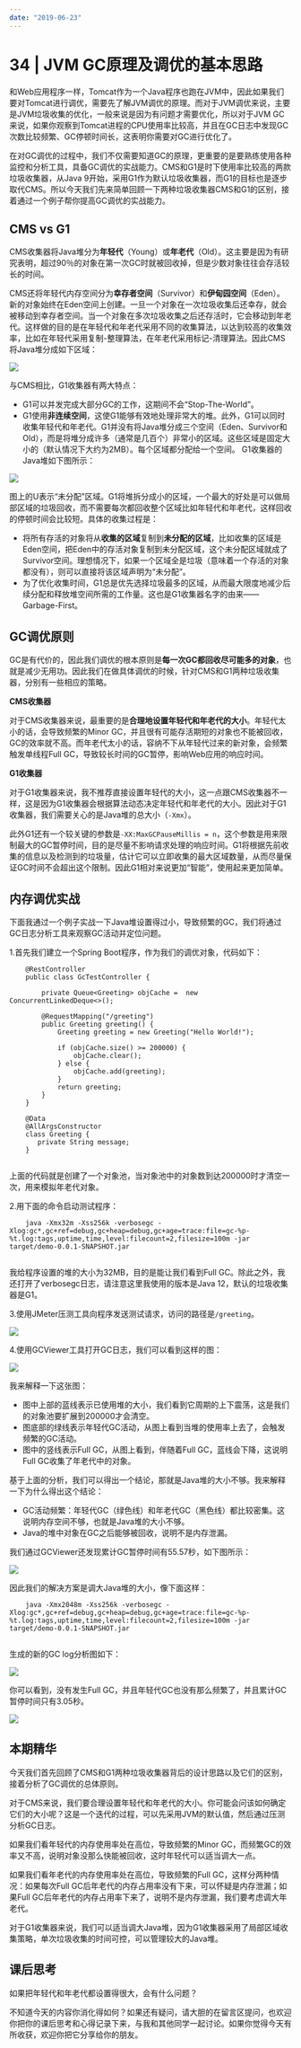 ```yaml
---
date: "2019-06-23"
---  
```

      
# 34 | JVM GC原理及调优的基本思路
和Web应用程序一样，Tomcat作为一个Java程序也跑在JVM中，因此如果我们要对Tomcat进行调优，需要先了解JVM调优的原理。而对于JVM调优来说，主要是JVM垃圾收集的优化，一般来说是因为有问题才需要优化，所以对于JVM GC来说，如果你观察到Tomcat进程的CPU使用率比较高，并且在GC日志中发现GC次数比较频繁、GC停顿时间长，这表明你需要对GC进行优化了。

在对GC调优的过程中，我们不仅需要知道GC的原理，更重要的是要熟练使用各种监控和分析工具，具备GC调优的实战能力。CMS和G1是时下使用率比较高的两款垃圾收集器，从Java 9开始，采用G1作为默认垃圾收集器，而G1的目标也是逐步取代CMS。所以今天我们先来简单回顾一下两种垃圾收集器CMS和G1的区别，接着通过一个例子帮你提高GC调优的实战能力。

## CMS vs G1

CMS收集器将Java堆分为**年轻代**（Young）或**年老代**（Old）。这主要是因为有研究表明，超过90％的对象在第一次GC时就被回收掉，但是少数对象往往会存活较长的时间。

CMS还将年轻代内存空间分为**幸存者空间**（Survivor）和**伊甸园空间**（Eden）。新的对象始终在Eden空间上创建。一旦一个对象在一次垃圾收集后还幸存，就会被移动到幸存者空间。当一个对象在多次垃圾收集之后还存活时，它会移动到年老代。这样做的目的是在年轻代和年老代采用不同的收集算法，以达到较高的收集效率，比如在年轻代采用复制-整理算法，在年老代采用标记-清理算法。因此CMS将Java堆分成如下区域：

<!-- [[[read_end]]] -->

![](./httpsstatic001geekbangorgresourceimage8a7a8a4e63a4dc5c7f1c0ba19afd748aee7a.png)

与CMS相比，G1收集器有两大特点：

* G1可以并发完成大部分GC的工作，这期间不会“Stop-The-World”。
* G1使用**非连续空间**，这使G1能够有效地处理非常大的堆。此外，G1可以同时收集年轻代和年老代。G1并没有将Java堆分成三个空间（Eden、Survivor和Old），而是将堆分成许多（通常是几百个）非常小的区域。这些区域是固定大小的（默认情况下大约为2MB）。每个区域都分配给一个空间。 G1收集器的Java堆如下图所示：

![](./httpsstatic001geekbangorgresourceimage149e14fed64d57fc1e56bdcd472440444d9e.png)

图上的U表示“未分配”区域。G1将堆拆分成小的区域，一个最大的好处是可以做局部区域的垃圾回收，而不需要每次都回收整个区域比如年轻代和年老代，这样回收的停顿时间会比较短。具体的收集过程是：

* 将所有存活的对象将从**收集的区域**复制到**未分配的区域**，比如收集的区域是Eden空间，把Eden中的存活对象复制到未分配区域，这个未分配区域就成了Survivor空间。理想情况下，如果一个区域全是垃圾（意味着一个存活的对象都没有），则可以直接将该区域声明为“未分配”。
* 为了优化收集时间，G1总是优先选择垃圾最多的区域，从而最大限度地减少后续分配和释放堆空间所需的工作量。这也是G1收集器名字的由来——Garbage-First。

## GC调优原则

GC是有代价的，因此我们调优的根本原则是**每一次GC都回收尽可能多的对象**，也就是减少无用功。因此我们在做具体调优的时候，针对CMS和G1两种垃圾收集器，分别有一些相应的策略。

**CMS收集器**

对于CMS收集器来说，最重要的是**合理地设置年轻代和年老代的大小**。年轻代太小的话，会导致频繁的Minor GC，并且很有可能存活期短的对象也不能被回收，GC的效率就不高。而年老代太小的话，容纳不下从年轻代过来的新对象，会频繁触发单线程Full GC，导致较长时间的GC暂停，影响Web应用的响应时间。

**G1收集器**

对于G1收集器来说，我不推荐直接设置年轻代的大小，这一点跟CMS收集器不一样，这是因为G1收集器会根据算法动态决定年轻代和年老代的大小。因此对于G1收集器，我们需要关心的是Java堆的总大小（`-Xmx`）。

此外G1还有一个较关键的参数是`-XX:MaxGCPauseMillis = n`，这个参数是用来限制最大的GC暂停时间，目的是尽量不影响请求处理的响应时间。G1将根据先前收集的信息以及检测到的垃圾量，估计它可以立即收集的最大区域数量，从而尽量保证GC时间不会超出这个限制。因此G1相对来说更加“智能”，使用起来更加简单。

## 内存调优实战

下面我通过一个例子实战一下Java堆设置得过小，导致频繁的GC，我们将通过GC日志分析工具来观察GC活动并定位问题。

1.首先我们建立一个Spring Boot程序，作为我们的调优对象，代码如下：

```
    @RestController
    public class GcTestController {
    
        private Queue<Greeting> objCache =  new ConcurrentLinkedDeque<>();
    
        @RequestMapping("/greeting")
        public Greeting greeting() {
            Greeting greeting = new Greeting("Hello World!");
    
            if (objCache.size() >= 200000) {
                objCache.clear();
            } else {
                objCache.add(greeting);
            }
            return greeting;
        }
    }
    
    @Data
    @AllArgsConstructor
    class Greeting {
       private String message;
    }
    

```

上面的代码就是创建了一个对象池，当对象池中的对象数到达200000时才清空一次，用来模拟年老代对象。

2.用下面的命令启动测试程序：

```
    java -Xmx32m -Xss256k -verbosegc -Xlog:gc*,gc+ref=debug,gc+heap=debug,gc+age=trace:file=gc-%p-%t.log:tags,uptime,time,level:filecount=2,filesize=100m -jar target/demo-0.0.1-SNAPSHOT.jar
    

```

我给程序设置的堆的大小为32MB，目的是能让我们看到Full GC。除此之外，我还打开了verbosegc日志，请注意这里我使用的版本是Java 12，默认的垃圾收集器是G1。

3.使用JMeter压测工具向程序发送测试请求，访问的路径是`/greeting`。

![](./httpsstatic001geekbangorgresourceimagebd85bd3a55b83f85b3c6a050cbe7aa288485.png)

4.使用GCViewer工具打开GC日志，我们可以看到这样的图：

![](./httpsstatic001geekbangorgresourceimage7aa27aab9535570082e1dd19c158012e05a2.png)

我来解释一下这张图：

* 图中上部的蓝线表示已使用堆的大小，我们看到它周期的上下震荡，这是我们的对象池要扩展到200000才会清空。
* 图底部的绿线表示年轻代GC活动，从图上看到当堆的使用率上去了，会触发频繁的GC活动。
* 图中的竖线表示Full GC，从图上看到，伴随着Full GC，蓝线会下降，这说明Full GC收集了年老代中的对象。

基于上面的分析，我们可以得出一个结论，那就是Java堆的大小不够。我来解释一下为什么得出这个结论：

* GC活动频繁：年轻代GC（绿色线）和年老代GC（黑色线）都比较密集。这说明内存空间不够，也就是Java堆的大小不够。
* Java的堆中对象在GC之后能够被回收，说明不是内存泄漏。

我们通过GCViewer还发现累计GC暂停时间有55.57秒，如下图所示：

![](./httpsstatic001geekbangorgresourceimage2a062a0dddc7e9fc5c61339e5d515c449806.png)

因此我们的解决方案是调大Java堆的大小，像下面这样：

```
    java -Xmx2048m -Xss256k -verbosegc -Xlog:gc*,gc+ref=debug,gc+heap=debug,gc+age=trace:file=gc-%p-%t.log:tags,uptime,time,level:filecount=2,filesize=100m -jar target/demo-0.0.1-SNAPSHOT.jar
    

```

生成的新的GC log分析图如下：

![](./httpsstatic001geekbangorgresourceimage30993027354c1ae0b359dab025c53b297599.png)

你可以看到，没有发生Full GC，并且年轻代GC也没有那么频繁了，并且累计GC暂停时间只有3.05秒。

![](./httpsstatic001geekbangorgresourceimage9f1b9f1b3655cebf6e8f40148dfa6d6c111b.png)

## 本期精华

今天我们首先回顾了CMS和G1两种垃圾收集器背后的设计思路以及它们的区别，接着分析了GC调优的总体原则。

对于CMS来说，我们要合理设置年轻代和年老代的大小。你可能会问该如何确定它们的大小呢？这是一个迭代的过程，可以先采用JVM的默认值，然后通过压测分析GC日志。

如果我们看年轻代的内存使用率处在高位，导致频繁的Minor GC，而频繁GC的效率又不高，说明对象没那么快能被回收，这时年轻代可以适当调大一点。

如果我们看年老代的内存使用率处在高位，导致频繁的Full GC，这样分两种情况：如果每次Full GC后年老代的内存占用率没有下来，可以怀疑是内存泄漏；如果Full GC后年老代的内存占用率下来了，说明不是内存泄漏，我们要考虑调大年老代。

对于G1收集器来说，我们可以适当调大Java堆，因为G1收集器采用了局部区域收集策略，单次垃圾收集的时间可控，可以管理较大的Java堆。

## 课后思考

如果把年轻代和年老代都设置得很大，会有什么问题？

不知道今天的内容你消化得如何？如果还有疑问，请大胆的在留言区提问，也欢迎你把你的课后思考和心得记录下来，与我和其他同学一起讨论。如果你觉得今天有所收获，欢迎你把它分享给你的朋友。